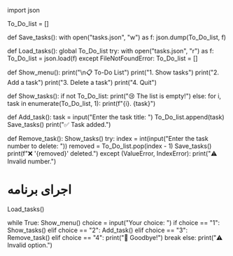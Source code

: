 import json

To_Do_list = []

def Save_tasks():
    with open("tasks.json", "w") as f:
        json.dump(To_Do_list, f)

def Load_tasks():
    global To_Do_list
    try:
        with open("tasks.json", "r") as f:
            To_Do_list = json.load(f)
    except FileNotFoundError:
        To_Do_list = []

def Show_menu():
    print("\n📋 To-Do List")
    print("1. Show tasks")
    print("2. Add a task")
    print("3. Delete a task")
    print("4. Quit")

def Show_tasks():
    if not To_Do_list:
        print("😢 The list is empty!")
    else:
        for i, task in enumerate(To_Do_list, 1):
            print(f"{i}. {task}")

def Add_task():
    task = input("Enter the task title: ")
    To_Do_list.append(task)
    Save_tasks()
    print("✅ Task added.")

def Remove_task():
    Show_tasks()
    try:
        index = int(input("Enter the task number to delete: "))
        removed = To_Do_list.pop(index - 1)
        Save_tasks()
        print(f"❌ '{removed}' deleted.")
    except (ValueError, IndexError):
        print("⚠️ Invalid number.")

# اجرای برنامه
Load_tasks()

while True:
    Show_menu()
    choice = input("Your choice: ")
    if choice == "1":
        Show_tasks()
    elif choice == "2":
        Add_task()
    elif choice == "3":
        Remove_task()
    elif choice == "4":
        print("👋 Goodbye!")
        break
    else:
        print("⚠️ Invalid option.")

